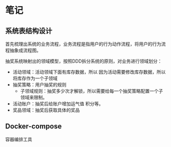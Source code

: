 # 笔记

## 系统表结构设计

首先梳理出系统的业务流程，业务流程是指用户的行为动作流程，将用户的行为流程抽象成流程图。

抽奖系统映射出的领域模型，按照DDD拆分系统的原则，对业务进行领域划分：

- 活动领域：活动领域下面有库存数据，所以 因为活动需要修改库存数据，所以将库存作为一个子领域
- 抽奖策略：用户抽奖的规则
  - 子领域规则：抽奖多少次才解锁，所以需要给每一个抽奖策略配置一个子领域来限制。
- 活动账户：抽奖后给账户增加运气值 积分等。
- 奖品领域：抽奖后获取具体的奖品




## Docker-compose

容器编排工具